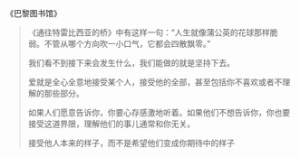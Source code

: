 《巴黎图书馆》

> 《通往特雷比西亚的桥》中有这样一句：“人生就像蒲公英的花球那样脆弱。不管从哪个方向吹一小口气，它都会四散飘零。”
>
> 我们看不到接下来会发生什么，我们能做的就是坚持下去。
>
> 爱就是全心全意地接受某个人，接受他的全部，甚至包括你不喜欢或者不理解的那些部分。
>
> 如果人们愿意告诉你，你要心存感激地听着。如果他们不想告诉你，你也要接受这道界限，理解他们的事儿通常和你无关。
>
> 接受他人本来的样子，而不是希望他们变成你期待中的样子